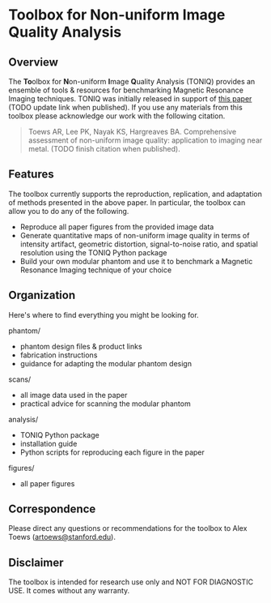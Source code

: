 # Toolbox for Non-uniform Image Quality Analysis

## Overview

The **To**olbox for **N**on-uniform **I**mage **Q**uality Analysis (TONIQ) provides an ensemble of tools & resources for benchmarking Magnetic Resonance Imaging techniques. TONIQ was initially released in support of [this paper](https://github.com/artoews/metal-phantom) (TODO update link when published). If you use any materials from this toolbox please acknowledge our work with the following citation.

> Toews AR, Lee PK, Nayak KS, Hargreaves BA. Comprehensive assessment of non-uniform image quality:
application to imaging near metal. (TODO finish citation when published).

## Features

The toolbox currently supports the reproduction, replication, and adaptation of methods presented in the above paper. In particular, the toolbox can allow you to do any of the following.
- Reproduce all paper figures from the provided image data
- Generate quantitative maps of non-uniform image quality in terms of intensity artifact, geometric distortion, signal-to-noise ratio, and spatial resolution using the TONIQ Python package
- Build your own modular phantom and use it to benchmark a Magnetic Resonance Imaging technique of your choice

## Organization

Here's where to find everything you might be looking for.

phantom/
- phantom design files & product links
- fabrication instructions
- guidance for adapting the modular phantom design

scans/
- all image data used in the paper
- practical advice for scanning the modular phantom

analysis/
- TONIQ Python package
- installation guide
- Python scripts for reproducing each figure in the paper

figures/
- all paper figures

## Correspondence

Please direct any questions or recommendations for the toolbox to Alex Toews (artoews@stanford.edu).

## Disclaimer

The toolbox is intended for research use only and NOT FOR DIAGNOSTIC USE. It comes without any warranty.
